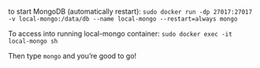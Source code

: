 to start MongoDB (automatically restart):
`sudo docker run -dp 27017:27017 -v local-mongo:/data/db --name local-mongo --restart=always mongo`

To access into running local-mongo container:
`sudo docker exec -it local-mongo sh`

Then type `mongo` and you’re good to go!

